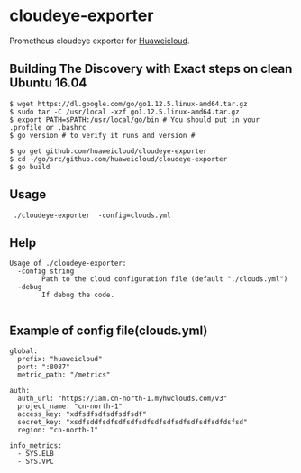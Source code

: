# cloudeye-exporter

Prometheus cloudeye exporter for [Huaweicloud](https://www.huaweicloud.com/).


## Building The Discovery with Exact steps on clean Ubuntu 16.04
```
$ wget https://dl.google.com/go/go1.12.5.linux-amd64.tar.gz
$ sudo tar -C /usr/local -xzf go1.12.5.linux-amd64.tar.gz
$ export PATH=$PATH:/usr/local/go/bin # You should put in your .profile or .bashrc
$ go version # to verify it runs and version #

$ go get github.com/huaweicloud/cloudeye-exporter
$ cd ~/go/src/github.com/huaweicloud/cloudeye-exporter
$ go build
```

## Usage
```
 ./cloudeye-exporter  -config=clouds.yml
```

## Help
```
Usage of ./cloudeye-exporter:
  -config string
        Path to the cloud configuration file (default "./clouds.yml")
  -debug
        If debug the code.
 
```

## Example of config file(clouds.yml)
```
global:
  prefix: "huaweicloud"
  port: ":8087"
  metric_path: "/metrics"

auth:
  auth_url: "https://iam.cn-north-1.myhwclouds.com/v3"
  project_name: "cn-north-1"
  access_key: "xdfsdfsdfsdfsdfsdf"
  secret_key: "xsdfsddfsdfsdfsdfsdfsdfsdfsdfsdfsdfsdfdsfsd"
  region: "cn-north-1"

info_metrics:
  - SYS.ELB
  - SYS.VPC
```
